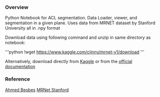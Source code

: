 ### Overview

Python Notebook for ACL segmentation. Data Loader, viewer, and segmentation in a given plane.
Uses data from MRNET dataset by Stanford University all in .npy format

Download data using following command and unzip in same directory as notebook:

'''python
!wget https://www.kaggle.com/cjinny/mrnet-v1/download
'''

Alternatively, download directly from [Kaggle](https://www.kaggle.com/cjinny/mrnet-v1) or from
the [official documentation](https://stanfordmlgroup.github.io/competitions/mrnet/)


### Reference

[Ahmed Besbes](https://www.ahmedbesbes.com/case-studies/mrnet-network)
[MRNet Stanford](https://stanfordmlgroup.github.io/competitions/mrnet/)
